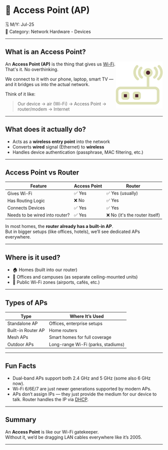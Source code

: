 # 📡 Access Point (AP)

🗓️ M/Y: Jul-25  
📂 Category: Network Hardware - Devices  

---

## What is an Access Point?

<img align="right" src="images/ap.png" width="150px" alt="Access Point" />

An **Access Point (AP)** is the thing that gives us [Wi-Fi](https://github.com/orze4r/Networking-Journey/blob/main/4.%20Transmission%20Media/4.2%20-%20Wireless/4.2.3%20-%20WiFi.md).  
That's it. No overthinking.

We connect to it with our phone, laptop, smart TV — and it bridges us into the actual network.

Think of it like:
> Our device → air (Wi-Fi) → Access Point → router/modem → Internet

---

## What does it actually do?

- Acts as a **wireless entry point** into the network
- Converts **wired** signal (Ethernet) to **wireless**
- Handles device authentication (passphrase, MAC filtering, etc.)

---

## Access Point vs Router

| Feature         | Access Point | Router |
|----------------|--------------|--------|
| Gives Wi-Fi     | ✅ Yes        | ✅ Yes (usually) |
| Has Routing Logic | ❌ No         | ✅ Yes |
| Connects Devices | ✅ Yes        | ✅ Yes |
| Needs to be wired into router? | ✅ Yes | ❌ No (it's the router itself) |

In most homes, the **router already has a built-in AP**.  
But in bigger setups (like offices, hotels), we’ll see dedicated APs everywhere.

---

## Where is it used?

- 🏠 Homes (built into our router)
- 🏢 Offices and campuses (as separate ceiling-mounted units)
- 🚌 Public Wi-Fi zones (airports, cafés, etc.)

---

## Types of APs

| Type        | Where It’s Used |
|-------------|-----------------|
| Standalone AP | Offices, enterprise setups |
| Built-in Router AP | Home routers |
| Mesh APs | Smart homes for full coverage |
| Outdoor APs | Long-range Wi-Fi (parks, stadiums) |

---

## Fun Facts

- Dual-band APs support both 2.4 GHz and 5 GHz (some also 6 GHz now).
- Wi-Fi 6/6E/7 are just newer generations supported by modern APs.
- APs don’t assign IPs — they just provide the medium for our device to talk. Router handles the IP via [DHCP](https://github.com/orze4r/Networking-Journey/blob/main/8.%20Other%20Network%20Services%20%26%20Practical%20Concepts/DHCP.md).

---

## Summary

An **Access Point** is like our Wi-Fi gatekeeper.  
Without it, we’d be dragging LAN cables everywhere like it’s 2005.

---
